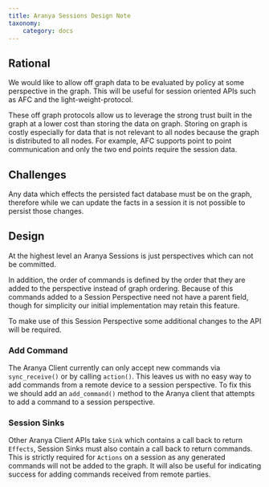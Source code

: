 ```yaml
---
title: Aranya Sessions Design Note
taxonomy:
    category: docs
---
```


## Rational 
We would like to allow off graph data to be evaluated by policy at some perspective in the graph. This will be useful for session oriented APIs such as AFC and the light-weight-protocol.

These off graph protocols allow us to leverage the strong trust built in the graph at a lower cost than storing the data on graph. Storing on graph is costly especially for data that is not relevant to all nodes because the graph is distributed to all nodes. For example, AFC supports point to point communication and only the two end points require the session data.

## Challenges
Any data which effects the persisted fact database must be on the graph, therefore while we can update the facts in a session it is not possible to persist those changes.

## Design
At the highest level an Aranya Sessions is just perspectives which can not be committed. 

In addition, the order of commands is defined by the order that they are added to the perspective instead of graph ordering. Because of this commands added to a Session Perspective need not have a parent field, though for simplicity our initial implementation may retain this feature.

To make use of this Session Perspective some additional changes to the API will be required.

### Add Command
The Aranya Client currently can only accept new commands via `sync_receive()` or by calling  `action()`. This leaves us with no easy way to add commands from a remote device to a session perspective. To fix this we should add an `add_command()` method to the Aranya client that attempts to add a command to a session perspective. 


### Session Sinks
Other Aranya Client APIs take `Sink` which contains a call back to return `Effects`, Session Sinks must also contain a call back to return commands. This is strictly required for `Actions` on a session as any generated commands will not be added to the graph. It will also be useful for indicating success for adding commands received from remote parties.   

